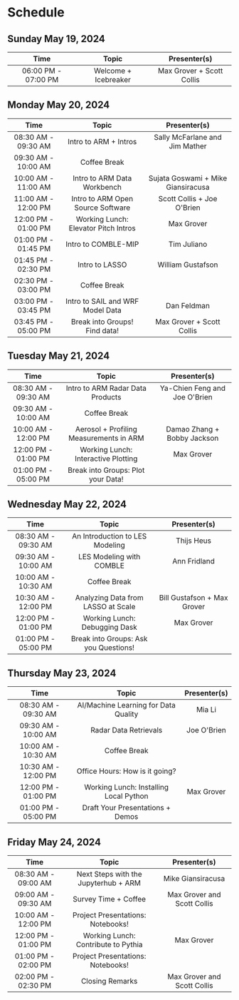 # Schedule

## Sunday May 19, 2024

| Time                | Topic                  | Presenter(s)                       |
| :---:               |    :----:              |    :---:                           |
| 06:00 PM - 07:00 PM | Welcome + Icebreaker   | Max Grover + Scott Collis          |

## Monday May 20, 2024

| Time                 | Topic                                  | Presenter(s)                       |
| :---:                |    :----:                              |    :---:                           |
| 08:30 AM - 09:30 AM  | Intro to ARM + Intros                  | Sally McFarlane and Jim Mather     |
| 09:30 AM - 10:00 AM  | Coffee Break                           |                                    |
| 10:00 AM - 11:00 AM  | Intro to ARM Data Workbench            | Sujata Goswami + Mike Giansiracusa |
| 11:00 AM - 12:00 PM  | Intro to ARM Open Source Software      | Scott Collis + Joe O'Brien         |
| 12:00 PM - 01:00 PM  | Working Lunch: Elevator Pitch Intros   | Max Grover                         |
| 01:00 PM - 01:45 PM  | Intro to COMBLE-MIP                    | Tim Juliano                        |
| 01:45 PM - 02:30 PM  | Intro to LASSO                         | William Gustafson                  |
| 02:30 PM - 03:00 PM  | Coffee Break                           |                                    |
| 03:00 PM - 03:45 PM  | Intro to SAIL and WRF Model Data       | Dan Feldman                        |
| 03:45 PM - 05:00 PM  | Break into Groups! Find data!          | Max Grover + Scott Collis          |

## Tuesday May 21, 2024

| Time                 | Topic                                  | Presenter(s)                       |
| :---:                |    :----:                              |    :---:                           |
| 08:30 AM - 09:30 AM  | Intro to ARM Radar Data Products       | Ya-Chien Feng and Joe O'Brien      |
| 09:30 AM - 10:00 AM  | Coffee Break                           |                                    |
| 10:00 AM - 12:00 PM  | Aerosol + Profiling Measurements in ARM| Damao Zhang + Bobby Jackson        |
| 12:00 PM - 01:00 PM  | Working Lunch: Interactive Plotting    | Max Grover                         |
| 01:00 PM - 05:00 PM  | Break into Groups: Plot your Data!     |                                    |

## Wednesday May 22, 2024

| Time                 | Topic                                  | Presenter(s)                       |
| :---:                |    :----:                              |    :---:                           |
| 08:30 AM - 09:30 AM  | An Introduction to LES Modeling        | Thijs Heus                         |
| 09:30 AM - 10:00 AM  | LES Modeling with COMBLE               | Ann Fridland                       |
| 10:00 AM - 10:30 AM  | Coffee Break                           |                                    |
| 10:30 AM - 12:00 PM  | Analyzing Data from LASSO at Scale     | Bill Gustafson + Max Grover        |
| 12:00 PM - 01:00 PM  | Working Lunch: Debugging Dask          | Max Grover                         |
| 01:00 PM - 05:00 PM  | Break into Groups: Ask you Questions!  |                                    |

## Thursday May 23, 2024

| Time                 | Topic                                  | Presenter(s)                       |
| :---:                |    :----:                              |    :---:                           |
| 08:30 AM - 09:30 AM  | AI/Machine Learning for Data Quality   | Mia Li                             |
| 09:30 AM - 10:00 AM  | Radar Data Retrievals                  | Joe O'Brien                        |
| 10:00 AM - 10:30 AM  | Coffee Break                           |                                    |
| 10:30 AM - 12:00 PM  | Office Hours: How is it going?         |                                    |
| 12:00 PM - 01:00 PM  | Working Lunch: Installing Local Python | Max Grover                         |
| 01:00 PM - 05:00 PM  | Draft Your Presentations + Demos       |                                    |


## Friday May 24, 2024

| Time                 | Topic                                  | Presenter(s)                       |
| :---:                |    :----:                              |    :---:                           |
| 08:30 AM - 09:00 AM  | Next Steps with the Jupyterhub + ARM   | Mike Giansiracusa                  |
| 09:00 AM - 09:30 AM  | Survey Time + Coffee                   | Max Grover and Scott Collis        |
| 10:00 AM - 12:00 PM  | Project Presentations: Notebooks!      |                                    |
| 12:00 PM - 01:00 PM  | Working Lunch: Contribute to Pythia    | Max Grover                         |
| 01:00 PM - 02:00 PM  | Project Presentations: Notebooks!      |                                    |
| 02:00 PM - 02:30 PM  | Closing Remarks                        | Max Grover and Scott Collis        |